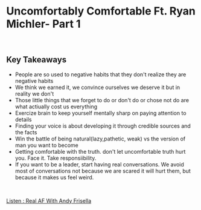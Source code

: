 # Uncomfortably Comfortable Ft. Ryan Michler- Part 1

<br>

## Key Takeaways <br>

* People are so used to negative habits that they don't realize they are negative habits
* We think we earned it, we convince ourselves we deserve it but in reality we don't
* Those little things that we forget to do or don't do or chose not do are what actiually cost us everything
* Exercize brain to keep yourself mentally sharp on paying attention to details
* Finding your voice is about developing it through credible sources and the facts
* Win the battle of being natural(lazy,pathetic, weak) vs the version of man you want to become
* Getting comfortable with the truth. don't let uncomfortable truth hurt you. Face it. Take responsiibility.
* If you want to be a leader, start having real conversations. We avoid most of conversations not because we are scared it will hurt them, but because it makes us feel weird.
<br>

[Listen : Real AF With Andy Frisella](https://andyfrisella.com/blogs/realaf-podcast/54-uncomfortably-comfortable-ft-ryan-michler-part-1)
